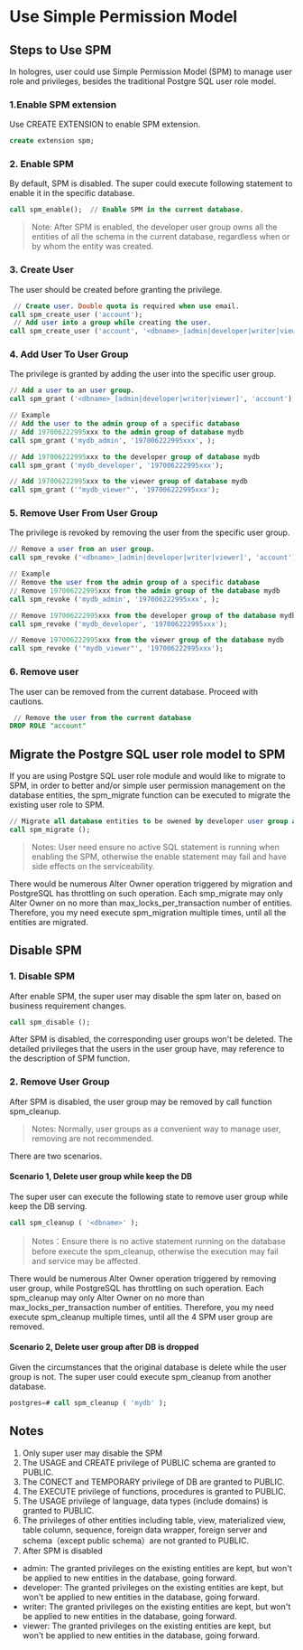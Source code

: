 # Use Simple Permission Model

## Steps to Use SPM

In hologres, user could use Simple Permission Model (SPM) to manage user role and privileges, besides the traditional Postgre SQL user role model. 

### 1.Enable SPM extension

Use CREATE EXTENSION to enable SPM extension.

```sql
create extension spm;
```

### 2. Enable SPM

By default, SPM is disabled. The super could execute following statement to enable it in the specific database.

```sql
call spm_enable();  // Enable SPM in the current database.
```

> Note: After SPM is enabled, the developer user group owns all the entities of all the schema in the current database, regardless when or by whom the entity was created.

### 3. Create User

The user should be created before granting the privilege.

```sql
 // Create user. Double quota is required when use email.
call spm_create_user ('account');
 // Add user into a group while creating the user.
call spm_create_user ('account', '<dbname>_[admin|developer|writer|viewer]');
```

### 4. Add User To User Group

The privilege is granted by adding the user into the specific user group.

```sql
// Add a user to an user group.
call spm_grant ('<dbname>_[admin|developer|writer|viewer]', 'account');

// Example
// Add the user to the admin group of a specific database
// Add 197006222995xxx to the admin group of database mydb
call spm_grant ('mydb_admin', '197006222995xxx', ); 

// Add 197006222995xxx to the developer group of database mydb
call spm_grant ('mydb_developer', '197006222995xxx');

// Add 197006222995xxx to the viewer group of database mydb
call spm_grant ('"mydb_viewer"', '197006222995xxx');
```

### 5. Remove User From User Group

The privilege is revoked by removing the user from the specific user group.

```sql
// Remove a user from an user group.
call spm_revoke ('<dbname>_[admin|developer|writer|viewer]', 'account');

// Example
// Remove the user from the admin group of a specific database
// Remove 197006222995xxx from the admin group of the database mydb
call spm_revoke ('mydb_admin', '197006222995xxx', ); 

// Remove 197006222995xxx from the developer group of the database mydb
call spm_revoke ('mydb_developer', '197006222995xxx');

// Remove 197006222995xxx from the viewer group of the database mydb
call spm_revoke ('"mydb_viewer"', '197006222995xxx');
```

### 6. Remove user

The user can be removed from the current database. Proceed with cautions.

```sql
 // Remove the user from the current database
DROP ROLE "account"
```

## Migrate the Postgre SQL user role model to SPM

If you are using Postgre SQL user role module and would like to migrate to SPM, in order to better and/or simple user permission management on the database entities, the spm_migrate function can be executed to migrate the existing user role to SPM.

```sql
// Migrate all database entities to be owened by developer user group and managed by spm.
call spm_migrate (); 
```

> Notes: User need ensure no active SQL statement is running when enabling the SPM, otherwise the enable statement may fail and have side effects on the serviceability.

There would be numerous Alter Owner operation triggered by migration and PostgreSQL has throttling on such operation. Each smp_migrate may only Alter Owner on no more than max_locks_per_transaction number of entities. Therefore, you my need execute spm_migration multiple times, until all the entities are migrated.

## Disable SPM

### 1. Disable SPM

After enable SPM, the super user may disable the spm later on, based on business requirement changes.

```sql
call spm_disable ();
```

After SPM is disabled, the corresponding user groups won't be deleted. The detailed privileges that the users in the user group have, may reference to the description of SPM function.

### 2. Remove User Group

After SPM is disabled, the user group may be removed by call function spm_cleanup.

> Notes: Normally, user groups as a convenient way to manage user,  removing are not recommended.

There are two scenarios.

#### Scenario 1, Delete user group while keep the DB

The super user can execute the following state to remove user group while keep the DB serving.

```sql
call spm_cleanup ( '<dbname>' );
```

> Notes：Ensure there is no active statement running on the database before execute the spm_cleanup, otherwise the execution may fail and service may be affected.

There would be numerous Alter Owner operation triggered by removing user group, while PostgreSQL has throttling on such operation. Each spm_cleanup may only Alter Owner on no more than max_locks_per_transaction number of entities. Therefore, you my need execute spm_cleanup multiple times, until all the 4 SPM user group are removed.

#### Scenario 2, Delete user group after DB is dropped

Given the circumstances that the original database is delete while the user group is not. The super user could execute spm_cleanup from another database.

```sql
postgres=# call spm_cleanup ( 'mydb' );
```

## Notes

1. Only super user may disable the SPM
2. The USAGE and CREATE privilege of PUBLIC schema are granted to PUBLIC.
3. The CONECT and TEMPORARY privilege of DB are granted to PUBLIC.
4. The EXECUTE privilege of functions, procedures is granted to PUBLIC.
5. The USAGE privilege of language, data types (include domains) is granted to PUBLIC.
6. The privileges of other entities including table, view, materialized view, table column, sequence, foreign data wrapper, foreign server and schema（except public schema）are not granted to PUBLIC.
7. After SPM is disabled
  - admin: The granted privileges on the existing entities are kept, but won't be applied to new entities in the database, going forward.
  - developer: The granted privileges on the existing entities are kept, but won't be applied to new entities in the database, going forward.
  - writer: The granted privileges on the existing entities are kept, but won't be applied to new entities in the database, going forward.
  - viewer: The granted privileges on the existing entities are kept, but won't be applied to new entities in the database, going forward.
